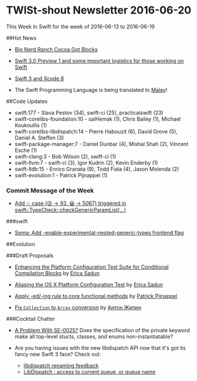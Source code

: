 # TWISt-shout Newsletter 2016-06-20
This Week In Swift for the week of 2016-06-13 to 2016-06-19

##Hot News

* [Big Nerd Ranch Cocoa Got Blocks](https://www.youtube.com/watch?v=xk1VWhToP5w&feature=youtu.be)

* [Swift 3.0 Preview 1 and some important logistics for those working on Swift](http://thread.gmane.org/gmane.comp.lang.swift.devel/2195)

* [Swift 3 and Xcode 8](https://developer.apple.com/swift/blog/?id=36)

* The Swift Programming Language is being translated to [Malay](https://github.com/contraultra/The-Swift-Programming-Language-in-Malay)!

##Code Updates

* swift:177 - Slava Pestov (34), swift-ci (25), practicalswift (23)
* swift-corelibs-foundation:10 - saiHemak (1), Chris Bailey (1), Michael Koukoullis (1)
* swift-corelibs-libdispatch:14 - Pierre Habouzit (6), David Grove (5), Daniel A. Steffen (3)
* swift-package-manager:7 - Daniel Dunbar (4), Mishal Shah (2), Vincent Esche (1)
* swift-clang:3 - Bob Wilson (2), swift-ci (1)
* swift-llvm:7 - swift-ci (3), Igor Kudrin (2), Kevin Enderby (1)
* swift-lldb:15 - Enrico Granata (9), Todd Fiala (4), Jason Molenda (2)
* swift-evolution:1 - Patrick Pijnappel (1)

### Commit Message of the Week

* [Add 💥 case (😢 → 93, 😀 → 5067) triggered in swift::TypeCheck::checkGenericParamList(…)](https://github.com/apple/swift/commit/fb6e46eddadc0d0fd0c04fec5a522692d6c09284)

###swift

* [Sema: Add -enable-experimental-nested-generic-types frontend flag](https://github.com/apple/swift/commit/011e306fe826b4368fa05b99b08080f1605f1630)

##Evolution
  
###Draft Proposals

* [Enhancing the Platform Configuration Test Suite for Conditional Compilation Blocks](https://gist.github.com/erica/c9c11b540a2439696b2f514c2ffc6298) by [Erica Sadun](mailto:erica@ericasadun.com)

* [Aliasing the OS X Platform Configuration Test](https://gist.github.com/erica/f53fa6cfef9e5cf17ab139f7528edde2) by [Erica Sadun](mailto:erica@ericasadun.com)

* [Apply -ed/-ing rule to core functional methods](https://github.com/PatrickPijnappel/swift-evolution/blob/functional-methods-ed-ing/proposals/XXXX-functional-methods-ed-ing.md) by [Patrick Pijnappel](mailto:patrickpijnappel@gmail.com)

* [Fix `Collection` to `Array` conversion](https://github.com/Anton3/swift-evolution/blob/fix-underestimate-count/proposals/NNNN-fix-underestimate-count.md) by [Антон Жилин](mailto:antonyzhilin@gmail.com)

###Cocktail Chatter

* [A Problem With SE-0025?](http://thread.gmane.org/gmane.comp.lang.swift.evolution/20718) Does the specification of the private keyword make all top-level stucts, classes, and enums non-instantiatable?

* Are you having issues with the new libdispatch API now that it's got its fancy new Swift 3 face? Check out:
  * [libdispatch renaming feedback](http://thread.gmane.org/gmane.comp.lang.swift.evolution/20714)
  * [LibDispatch : access to current queue,	or queue name](http://thread.gmane.org/gmane.comp.lang.swift.evolution/20987)


